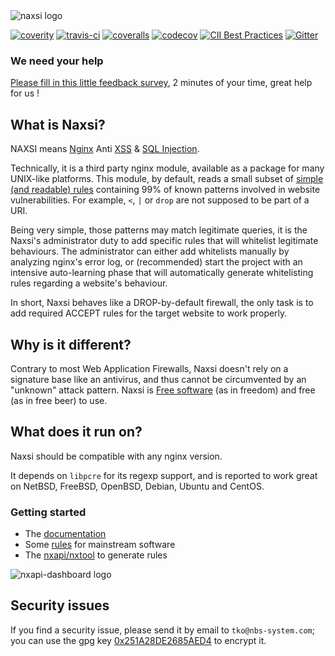<img alt="naxsi logo" src="https://www.nbs-system.com/wp-content/uploads/nbs-logo-naxsi1.png" align="center"/>   

[![coverity](https://scan.coverity.com/projects/1883/badge.svg)](https://scan.coverity.com/projects/1883)
[![travis-ci](https://travis-ci.org/nbs-system/naxsi.svg?branch=master)](https://travis-ci.org/nbs-system/naxsi)
[![coveralls](https://coveralls.io/repos/github/nbs-system/naxsi/badge.svg?branch=master)](https://coveralls.io/github/nbs-system/naxsi?branch=master)
[![codecov](http://codecov.io/github/nbs-system/naxsi/coverage.svg?branch=master)](http://codecov.io/github/nbs-system/naxsi?branch=master)
[![CII Best Practices](https://bestpractices.coreinfrastructure.org/projects/740/badge)](https://bestpractices.coreinfrastructure.org/projects/740)
[![Gitter](https://img.shields.io/gitter/room/nwjs/nw.js.svg)](https://gitter.im/nbs-system/naxsi)

### We need your help

[Please fill in this little feedback survey](https://docs.google.com/spreadsheet/viewform?formkey=dG9UWDFuTEhiWWt4UF9fZEtwWFVJUlE6MQ), 2 minutes of your time, great help for us !


## What is Naxsi?

NAXSI means [Nginx]( http://nginx.org/ ) Anti [XSS]( https://www.owasp.org/index.php/Cross-site_Scripting_%28XSS%29 ) & [SQL Injection]( https://www.owasp.org/index.php/SQL_injection ). 

Technically, it is a third party nginx module, available as a package for
many UNIX-like platforms. This module, by default, reads a small subset of
[simple (and readable) rules]( https://github.com/nbs-system/naxsi/blob/master/naxsi_config/naxsi_core.rules )
containing 99% of known patterns involved in
website vulnerabilities. For example, `<`, `|` or `drop` are not supposed
to be part of a URI.

Being very simple, those patterns may match legitimate queries, it is
the Naxsi's administrator duty to add specific rules that will whitelist
legitimate behaviours. The administrator can either add whitelists manually
by analyzing nginx's error log, or (recommended) start the project with an
intensive auto-learning phase that will automatically generate whitelisting
rules regarding a website's behaviour.

In short, Naxsi behaves like a DROP-by-default firewall, the only task
is to add required ACCEPT rules for the target website to work properly.

## Why is it different?

Contrary to most Web Application Firewalls, Naxsi doesn't rely on a
signature base like an antivirus, and thus cannot be circumvented by an
"unknown" attack pattern.
Naxsi is [Free software]( https://www.gnu.org/licenses/gpl.html ) (as in freedom)
and free (as in free beer) to use.

## What does it run on?
Naxsi should be compatible with any nginx version.

It depends on `libpcre` for its regexp support, and is reported to work great on NetBSD, FreeBSD, OpenBSD, Debian, Ubuntu and CentOS.

### Getting started

- The [documentation](https://github.com/nbs-system/naxsi/wiki)
- Some [rules]( https://github.com/nbs-system/naxsi-rules ) for mainstream software
- The [nxapi/nxtool]( https://github.com/nbs-system/naxsi/tree/master/nxapi ) to generate rules


<img alt="nxapi-dashboard logo" src="https://raw.githubusercontent.com/wiki/nbs-system/naxsi/Images/kibana.png" align="center"/>   

## Security issues
If you find a security issue, please send it by email to `tko@nbs-system.com`;
you can use the gpg key
[0x251A28DE2685AED4](https://pgp.mit.edu/pks/lookup?op=vindex&search=0x251A28DE2685AED4)
to encrypt it.
